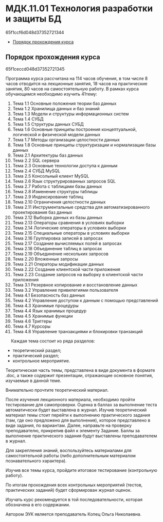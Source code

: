 # МДК.11.01 Технология разработки и защиты БД
65f1ccf6d048d37352721344

- [Порядок прохождения курса](#порядок-прохождения-курса)

## Порядок прохождения курса
65f1ceccd048d37352721345

Программа курса рассчитана на 114 часов обучения, в том числе 8 часов отводится на лекционные занятия, 18 часов на практические занятия, 80 часов на самостоятельную работу.
В рамках курса обучающимся необходимо изучить 41тему:

1.	Тема 1.1 Основные положения теории баз данных
2.	Тема 1.2 Хранилища данных и баз знаний
3.	Тема 1.3 Модели и структуры информационных систем
4.	Тема 1.4 СУБД
5.	Тема 1.5 Структуры данных СУБД
6.	Тема 1.6 Основные принципы построения концептуальной, логической и физической модели данных
7.	Тема 1.7   Методы организации целостности данных
8.	Тема 1.8 Основные принципы структуризации и нормализации базы данных
9.	Тема 2.1 Архитектуры баз данных
10.	Тема 2.2 SQL сервера
11.	Тема 2.3 Основные технологии доступа к данным
12.	Тема 2.4 СУБД MySQL
13.	Тема 2.5 Консольный клиент MySQL
14.	Тема 2.6 Язык структурированных запросов SQL
15.	Тема 2.7 Работа с таблицами базы данных
16.	Тема 2.8 Изменение структуры таблицы
17.	Тема 2.9 Индексирование таблиц
18.	Тема 2.10 Ограничения целостности данных
19.	Тема 2.11 Инструментальные средства для автоматизированного проектирования баз данных
20.	Тема 2.12 Выборка данных из базы данных
21.	Тема 2.13 Операторы сравнения в условиях выборки
22.	Тема 2.14 Логические операторы в условиях выборки
23.	Тема 2.15 Специальные операторы в условиях выборки
24.	Тема 2.16 Группировка записей в запросах
25.	Тема 2.17 Создание вычисляемых полей в запросах
26.	Тема 2.18 Объединение таблиц в запросах
27.	Тема 2.19 Объединение нескольких запросов
28.	Тема 2.20 Вложенные запросы
29.	Тема 2.21 Операторы модификации данных
30.	Тема 2.22 Создание клиентской части приложения
31.	Тема 2.23 Создание запросов на выборку в клиентской части приложения
32.	Тема 3.1 Резервное копирование и восстановление данных
33.	Тема 3.2 Управление привилегиями пользователя
34.	Тема 4.1 Безопасность баз данных
35.	Тема 4.2 Управление доступом к данным с помощью представлений
36.	Тема 4.3 Хранимые процедуры
37.	Тема 4.4 Язык хранимых процедур
38.	Тема 4.5 Хранимые функции
39.	Тема 4.6 Триггеры
40.	Тема 4.7 Курсоры
41.	Тема 4.8 Управление транзакциями и блокировки транзакций

 
Каждая тема состоит из ряда разделов:
- теоретический раздел;
- практический раздел;
- контрольное мероприятие.

Теоретическая часть темы, представлена в виде документа в формате .doc, а также содержит презентации, отражающие основное понятия, изучаемые в данной теме.

Внимательно прочтите теоретический материал.

После изучения лекционного материала, необходимо пройти тестирование для самопроверки. Оценка в баллах за выполнение теста автоматически будет выставлена в журнал. Изучив теоретический материал темы стоит перейти к выполнению практического задания (там, где оно предложено для выполнения), которое представлено в виде задания, по вариантам. Далее, направьте на проверку преподавателю, прикрепив файл к элементу Задание. Баллы за выполнение практического задания будут выставлены преподавателем в журнал.

Для закрепления знаний, воспользуйтесь материалами для самостоятельной работы (либо дополнительным материалом познавательного характера).

Изучив все темы курса, пройдите итоговое тестирование (контрольную работу).

По итогам прохождения всех контрольных мероприятий (тестов, практических заданий) будет сформирован журнал оценок.

Изучать курс рекомендуется в той последовательности, которая обозначена в его содержании.

Автором ЭУК является преподаватель Копец Ольга Николаевна.
